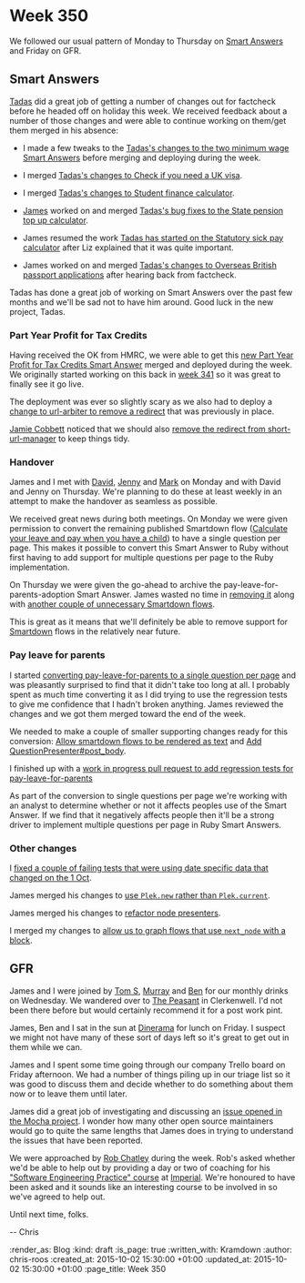 Week 350
========

We followed our usual pattern of Monday to Thursday on [Smart Answers][smart-answers] and Friday on GFR.


## Smart Answers

[Tadas][tadas-tamosauskas] did a great job of getting a number of changes out for factcheck before he headed off on holiday this week. We received feedback about a number of those changes and were able to continue working on them/get them merged in his absence:

* I made a few tweaks to the [Tadas's changes to the two minimum wage Smart Answers][smart-answers-pr-1922] before merging and deploying during the week.

* I merged [Tadas's changes to Check if you need a UK visa][smart-answers-pr-1951].

* I merged [Tadas's changes to Student finance calculator][smart-answers-pr-1972].

* [James][james-mead] worked on and merged [Tadas's bug fixes to the State pension top up calculator][smart-answers-pr-1971].

* James resumed the work [Tadas has started on the Statutory sick pay calculator][smart-answers-pr-1967] after Liz explained that it was quite important.

* James worked on and merged [Tadas's changes to Overseas British passport applications][smart-answers-pr-1982] after hearing back from factcheck.

Tadas has done a great job of working on Smart Answers over the past few months and we'll be sad not to have him around. Good luck in the new project, Tadas.

### Part Year Profit for Tax Credits

Having received the OK from HMRC, we were able to get this [new Part Year Profit for Tax Credits Smart Answer][part-year-profit-tax-credits] merged and deployed during the week. We originally started working on this back in [week 341][week-341] so it was great to finally see it go live.

The deployment was ever so slightly scary as we also had to deploy a [change to url-arbiter to remove a redirect][url-arbiter-pr-25] that was previously in place.

[Jamie Cobbett][jamie-cobbett] noticed that we should also [remove the redirect from short-url-manager][short-url-manager-pr-44] to keep things tidy.


### Handover

James and I met with [David][david-singleton], [Jenny][jenny-duckett] and [Mark][mark-sheldon] on Monday and with David and Jenny on Thursday. We're planning to do these at least weekly in an attempt to make the handover as seamless as possible.

We received great news during both meetings. On Monday we were given permission to convert the remaining published Smartdown flow ([Calculate your leave and pay when you have a child][pay-leave-for-parents]) to have a single question per page. This makes it possible to convert this Smart Answer to Ruby without first having to add support for multiple questions per page to the Ruby implementation.

On Thursday we were given the go-ahead to archive the pay-leave-for-parents-adoption Smart Answer. James wasted no time in [removing it][smart-answers-pr-1983] along with [another couple of unnecessary Smartdown flows][smart-answers-pr-1975].

This is great as it means that we'll definitely be able to remove support for [Smartdown][smartdown] flows in the relatively near future.


### Pay leave for parents

I started [converting pay-leave-for-parents to a single question per page][smart-answers-pr-1977] and was pleasantly surprised to find that it didn't take too long at all. I probably spent as much time converting it as I did trying to use the regression tests to give me confidence that I hadn't broken anything. James reviewed the changes and we got them merged toward the end of the week.

We needed to make a couple of smaller supporting changes ready for this conversion: [Allow smartdown flows to be rendered as text][smart-answers-pr-1980] and [Add QuestionPresenter#post_body][smart-answers-pr-1978].

I finished up with a [work in progress pull request to add regression tests for pay-leave-for-parents][smart-answers-pr-1986]

As part of the conversion to single questions per page we're working with an analyst to determine whether or not it affects peoples use of the Smart Answer. If we find that it negatively affects people then it'll be a strong driver to implement multiple questions per page in Ruby Smart Answers.


### Other changes

I [fixed a couple of failing tests that were using date specific data that changed on the 1 Oct][smart-answers-pr-1981].

James merged his changes to [use `Plek.new` rather than `Plek.current`][smart-answers-pr-1970].

James merged his changes to [refactor node presenters][smart-answers-pr-1962].

I merged my changes to [allow us to graph flows that use `next_node` with a block][smart-answers-pr-1960].


## GFR

James and I were joined by [Tom S][tom-stuart], [Murray][murray-steele] and [Ben][ben-griffiths] for our monthly drinks on Wednesday. We wandered over to [The Peasant][the-peasant] in Clerkenwell. I'd not been there before but would certainly recommend it for a post work pint.

James, Ben and I sat in the sun at [Dinerama][dinerama] for lunch on Friday. I suspect we might not have many of these sort of days left so it's great to get out in them while we can.

James and I spent some time going through our company Trello board on Friday afternoon. We had a number of things piling up in our triage list so it was good to discuss them and decide whether to do something about them now or to leave them until later.

James did a great job of investigating and discussing an [issue opened in the Mocha project][mocha-issue-223]. I wonder how many other open source maintainers would go to quite the same lengths that James does in trying to understand the issues that have been reported.

We were approached by [Rob Chatley][rob-chatley] during the week. Rob's asked whether we'd be able to help out by providing a day or two of coaching for his ["Software Engineering Practice" course][rbc-302] at [Imperial][imperial-college-london]. We're honoured to have been asked and it sounds like an interesting course to be involved in so we've agreed to help out.

Until next time, folks.

-- Chris

[ben-griffiths]: https://twitter.com/beng
[david-singleton]: http://dsingleton.co.uk/
[dinerama]: http://www.streetfeastlondon.com/where/dinerama
[imperial-college-london]: http://www.ic.ac.uk/
[james-mead]: /james-mead
[jamie-cobbett]: https://twitter.com/jamiecobbett
[jenny-duckett]: https://twitter.com/jenny_duckett
[mark-sheldon]: https://twitter.com/marksheldon
[mocha-issue-223]: https://github.com/freerange/mocha/issues/233
[murray-steele]: https://twitter.com/#!/hlame
[part-year-profit-tax-credits]: https://www.gov.uk/part-year-profit-tax-credits
[pay-leave-for-parents]: https://www.gov.uk/pay-leave-for-parents
[rbc-302]: https://www.doc.ic.ac.uk/~rbc/302/
[rob-chatley]: https://www.doc.ic.ac.uk/~rbc/
[short-url-manager-pr-44]: https://github.com/alphagov/short-url-manager/pull/44
[smartdown]: https://github.com/alphagov/smartdown
[smart-answers]: https://github.com/alphagov/smart-answers
[smart-answers-pr-1922]: https://github.com/alphagov/smart-answers/pull/1922
[smart-answers-pr-1951]: https://github.com/alphagov/smart-answers/pull/1951
[smart-answers-pr-1960]: https://github.com/alphagov/smart-answers/pull/1960
[smart-answers-pr-1962]: https://github.com/alphagov/smart-answers/pull/1962
[smart-answers-pr-1967]: https://github.com/alphagov/smart-answers/pull/1967
[smart-answers-pr-1970]: https://github.com/alphagov/smart-answers/pull/1970
[smart-answers-pr-1971]: https://github.com/alphagov/smart-answers/pull/1971
[smart-answers-pr-1972]: https://github.com/alphagov/smart-answers/pull/1972
[smart-answers-pr-1975]: https://github.com/alphagov/smart-answers/pull/1975
[smart-answers-pr-1977]: https://github.com/alphagov/smart-answers/pull/1977
[smart-answers-pr-1978]: https://github.com/alphagov/smart-answers/pull/1978
[smart-answers-pr-1980]: https://github.com/alphagov/smart-answers/pull/1980
[smart-answers-pr-1981]: https://github.com/alphagov/smart-answers/pull/1981
[smart-answers-pr-1982]: https://github.com/alphagov/smart-answers/pull/1982
[smart-answers-pr-1983]: https://github.com/alphagov/smart-answers/pull/1983
[smart-answers-pr-1986]: https://github.com/alphagov/smart-answers/pull/1986
[tadas-tamosauskas]: http://codeme.lt/
[the-peasant]: http://www.thepeasant.co.uk/
[tom-stuart]: http://codon.com/
[url-arbiter-pr-25]: https://github.com/alphagov/url-arbiter/pull/25
[week-341]: /week-341

:render_as: Blog
:kind: draft
:is_page: true
:written_with: Kramdown
:author: chris-roos
:created_at: 2015-10-02 15:30:00 +01:00
:updated_at: 2015-10-02 15:30:00 +01:00
:page_title: Week 350
